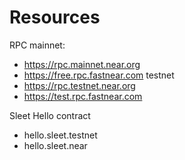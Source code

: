 # Resources


RPC
mainnet:
- https://rpc.mainnet.near.org
- https://free.rpc.fastnear.com
testnet
- https://rpc.testnet.near.org
- https://test.rpc.fastnear.com



Sleet Hello contract
- hello.sleet.testnet
- hello.sleet.near